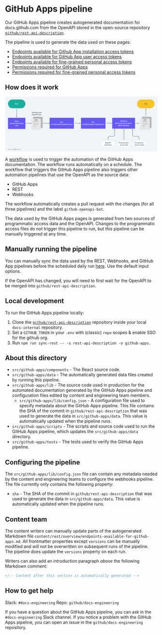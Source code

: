 # GitHub Apps pipeline

Our GitHub Apps pipeline creates autogenerated documentation for docs.github.com from the OpenAPI stored in the open-source repository [`github/rest-api-description`](https://github.com/github/rest-api-description).

The pipeline is used to generate the data used on these pages:
- [Endpoints available for Github App installation access tokens](https://docs.github.com/en/rest/authentication/endpoints-available-for-github-app-installation-access-tokens)
- [Endpoints available for GitHub App user access tokens](https://docs.github.com/en/rest/authentication/endpoints-available-for-github-app-user-access-tokens)
- [Endpoints available for fine-grained personal access tokens](https://docs.github.com/en/rest/authentication/endpoints-available-for-fine-grained-personal-access-tokens)
- [Permissions required for GitHub Apps](https://docs.github.com/en/rest/authentication/permissions-required-for-github-apps)
- [Permissions required for fine-grained personal access tokens](https://docs.github.com/en/rest/authentication/permissions-required-for-fine-grained-personal-access-tokens)

## How does it work

![A flow chart describing how the automation pipeline for GitHub Apps generates documentation](./github-apps-pipeline-flowchart.png)

A [workflow](.github/workflows/sync-openapi.yml) is used to trigger the automation of the GitHub Apps documentation. The workflow runs automatically on a schedule. The workflow that triggers the GitHub Apps pipeline also triggers other automation pipelines that use the OpenAPI as the source data:

- GitHub Apps
- REST
- Webhooks

The workflow automatically creates a pull request with the changes (for all three pipelines) and the label `github-openapi-bot`.

The data used by the GitHub Apps pages is generated from two sources of programmatic access data and the OpenAPI. Changes to the programmatic access files do not trigger this pipeline to run, but this pipeline can be manually triggered at any time.

## Manually running the pipeline

You can manually sync the data used by the REST, Webhooks, and GitHub App pipelines before the scheduled daily run [here](https://github.com/github/docs-internal/actions/workflows/sync-openapi.yml). Use the default input options.

If the OpenAPI has changed, you will need to first wait for the OpenAPI to be merged into `github/rest-api-description`.

## Local development

To run the GitHub Apps pipeline locally:

1. Clone the [`github/rest-api-description`](https://github.com/github/rest-api-description) repository inside your local `docs-internal` repository. 
1. Set a `GITHUB_TOKEN` in your `.env` with (classic) `repo` scopes & enable SSO for the github org. 
1. Run `npm run sync-rest -- -s rest-api-description -o github-apps`.

## About this directory

- `src/github-apps/components` - The React source code.
- `src/github-apps/data` - The automatically generated data files created by running this pipeline.
- `src/github-apps/lib` - The source code used in production for the automated documentation generated by the GitHub Apps pipeline and configuration files edited by content and engineering team members.
  - `src/github-apps/lib/config.json` - A configuration file used to specify metadata about the GitHub Apps pipeline. This file contains the SHA of the commit in `github/rest-api-description` that was used to generate the data in `src/github-apps/data`. This value is automatically updated when the pipeline runs.
- `src/github-apps/scripts` - The scripts and source code used to run the GitHub Apps pipeline, which updates the `src/github-apps/data` directory.
- `src/github-apps/tests` - The tests used to verify the GitHub Apps pipeline.

## Configuring the pipeline

The `src/github-apps/lib/config.json` file can contain any metadata needed by the content and engineering teams to configure the webhooks pipeline. The file currently only contains the following property:

- `sha` - The SHA of the commit in `github/rest-api-description` that was used to generate the data in `src/github-apps/data`. This value is automatically updated when the pipeline runs.

## Content team

The content writers can manually update parts of the autogenerated Markdown file `content/rest/overview/endpoints-available-for-github-apps.md`. All frontmatter properties except `versions` can be manually modified and will not be overwritten on subsequent runs of the pipeline. The pipeline does update the `versions` property on each run.

Writers can also add an introduction paragraph _above_ the following Markdown comment:

```markdown
<!-- Content after this section is automatically generated -->
```

## How to get help

Slack: `#docs-engineering`
Repo: `github/docs-engineering`

If you have a question about the GitHub Apps pipeline, you can ask in the `#docs-engineering` Slack channel. If you notice a problem with the GitHub Apps pipeline, you can open an issue in the `github/docs-engineering` repository.
